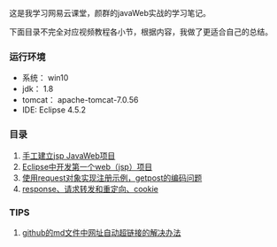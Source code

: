 这是我学习网易云课堂，颜群的javaWeb实战的学习笔记。

下面目录不完全对应视频教程各小节，根据内容，我做了更适合自己的总结。



### 运行环境

- 系统：	win10
- jdk：              1.8
- tomcat：     apache-tomcat-7.0.56
- IDE:             Eclipse 4.5.2



### 目录
1. [手工建立jsp JavaWeb项目](docus/手工建立jspJavaWeb项目.md)
2. [Eclipse中开发第一个web（jsp）项目](https://www.cnblogs.com/cq0143/p/10674637.html)
3. [使用request对象实现注册示例，getpost的编码问题](https://www.cnblogs.com/cq0143/p/10675316.html)
4. [response、请求转发和重定向、cookie](docus/response、请求转发和重定向、cookie.md)



### TIPS

1. [github的md文件中网址自动超链接的解决办法](docus/github中md文件网址自动超链接的解决办法.md)

